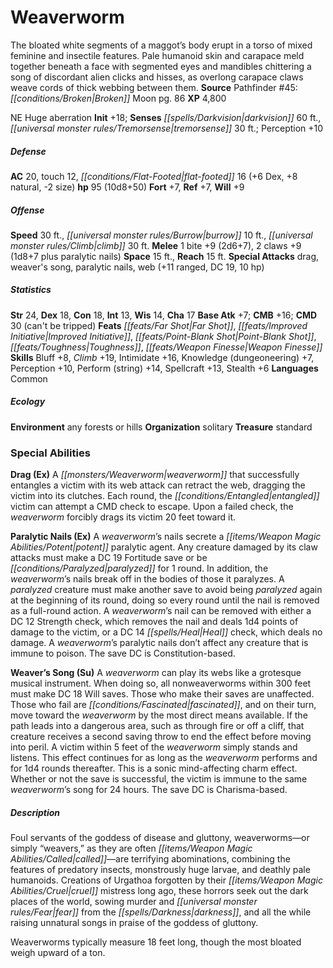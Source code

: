 ﻿---
cssclass: [monsters]
title1: Weaverworm
desc_short: The bloated white segments of a maggot's body erupt in a torso of mixed
  feminine and insectile features. Pale humanoid skin and carapace meld together beneath
  a face with segmented eyes and mandibles chittering a song of discordant alien clicks
  and hisses, as overlong carapace claws weave cords of thick webbing between them.
title2: Weaverworm
CR: 8
sources:
- name: 'Pathfinder #45: Broken Moon'
  page: 86
  link: http://paizo.com/store/games/roleplayingGames/p/pathfinderRPG/paizo/pathfinderAdventurePath/carrionCrown/v5748btpy8jtl
XP: 4800
alignment: NE
size: Huge
type: aberration
initiative:
  bonus: 18
senses:
  darkvision: 60
  tremorsense: 30
AC:
  AC: 20
  touch: 12
  flat_footed: 16
  components:
    dex: 6
    natural: 8
    size: -2
HP:
  HP: 95
  long: 10d8+50
saves:
  fort: 7
  ref: 7
  will: 9
speeds:
  base: 30
  burrow: 10
  climb: 30
attacks:
  melee:
  - - text: 1 bite +9 (2d6+7)
      entries:
      - - damage: 2d6+7
      count: 1
      attack: bite
      bonus:
      - 9
    - text: 2 claws +9 (1d8+7 plus paralytic nails)
      entries:
      - - damage: 1d8+7
        - effect: paralytic nails
      count: 2
      attack: claws
      bonus:
      - 9
  special:
  - drag
  - weaver's song
  - paralytic nails
  - web (+11 ranged, DC 19, 10 hp)
space: 15
reach: 15
ability_scores:
  STR: 24
  DEX: 18
  CON: 18
  INT: 13
  WIS: 14
  CHA: 17
BAB: 7
CMB: 16
CMD: 30
CMD_other: can't be tripped
feats:
- name: Far Shot
- name: Improved Initiative
- name: Point-Blank Shot
- name: Toughness
- name: Weapon Finesse
skills:
  Bluff: 8
  Climb: 19
  Intimidate: 16
  Knowledge (dungeoneering): 7
  Perception: 10
  Perform (string): 14
  Spellcraft: 13
  Stealth: 6
languages:
- Common
ecology:
  environment: any forests or hills
  organization: solitary
  treasure_type: standard
special_abilities:
  Drag (Ex): A weaverworm that successfully entangles a victim with its web attack
    can retract the web, dragging the victim into its clutches. Each round, the entangled
    victim can attempt a CMD check to escape. Upon a failed check, the weaverworm
    forcibly drags its victim 20 feet toward it.
  Paralytic Nails (Ex): A weaverworm's nails secrete a potent paralytic agent. Any
    creature damaged by its claw attacks must make a DC 19 Fortitude save or be paralyzed
    for 1 round. In addition, the weaverworm's nails break off in the bodies of those
    it paralyzes. A paralyzed creature must make another save to avoid being paralyzed
    again at the beginning of its round, doing so every round until the nail is removed
    as a full-round action. A weaverworm's nail can be removed with either a DC 12
    Strength check, which removes the nail and deals 1d4 points of damage to the victim,
    or a DC 14 Heal check, which deals no damage. A weaverworm's paralytic nails don't
    affect any creature that is immune to poison. The save DC is Constitution-based.
  Weaver's Song (Su): A weaverworm can play its webs like a grotesque musical instrument.
    When doing so, all nonweaverworms within 300 feet must make DC 18 Will saves.
    Those who make their saves are unaffected. Those who fail are fascinated, and
    on their turn, move toward the weaverworm by the most direct means available.
    If the path leads into a dangerous area, such as through fire or off a cliff,
    that creature receives a second saving throw to end the effect before moving into
    peril. A victim within 5 feet of the weaverworm simply stands and listens. This
    effect continues for as long as the weaverworm performs and for 1d4 rounds thereafter.
    This is a sonic mind-affecting charm effect. Whether or not the save is successful,
    the victim is immune to the same weaverworm's song for 24 hours. The save DC is
    Charisma-based.
desc_long: |-
  Foul servants of the goddess of disease and gluttony, weaverworms-or simply “weavers,” as they are often called-are terrifying abominations, combining the features of predatory insects, monstrously huge larvae, and deathly pale humanoids. Creations of Urgathoa forgotten by their cruel mistress long ago, these horrors seek out the dark places of the world, sowing murder and fear from the darkness, and all the while raising unnatural songs in praise of the goddess of gluttony.

  Weaverworms typically measure 18 feet long, though the most bloated weigh upward of a ton.

---

# Weaverworm
The bloated white segments of a maggot’s body erupt in a torso of mixed feminine and insectile features. Pale humanoid skin and carapace meld together beneath a face with segmented eyes and mandibles chittering a song of discordant alien clicks and hisses, as overlong carapace claws weave cords of thick webbing between them.
**Source** Pathfinder #45: _[[conditions/Broken|Broken]]_ Moon pg. 86
**XP** 4,800

NE Huge aberration
**Init** +18; **Senses** _[[spells/Darkvision|darkvision]]_ 60 ft., _[[universal monster rules/Tremorsense|tremorsense]]_ 30 ft.; Perception +10

##### Defense

**AC** 20, touch 12, _[[conditions/Flat-Footed|flat-footed]]_ 16 (+6 Dex, +8 natural, -2 size)
**hp** 95 (10d8+50)
**Fort** +7, **Ref** +7, **Will** +9

##### Offense
**Speed** 30 ft., _[[universal monster rules/Burrow|burrow]]_ 10 ft., _[[universal monster rules/Climb|climb]]_ 30 ft.
**Melee** 1 bite +9 (2d6+7), 2 claws +9 (1d8+7 plus paralytic nails)
**Space** 15 ft., **Reach** 15 ft.
**Special Attacks** drag, weaver's song, paralytic nails, web (+11 ranged, DC 19, 10 hp)

##### Statistics
**Str** 24, **Dex** 18, **Con** 18, **Int** 13, **Wis** 14, **Cha** 17
**Base Atk** +7; **CMB** +16; **CMD** 30 (can't be tripped)
**Feats** _[[feats/Far Shot|Far Shot]]_, _[[feats/Improved Initiative|Improved Initiative]]_, _[[feats/Point-Blank Shot|Point-Blank Shot]]_, _[[feats/Toughness|Toughness]]_, _[[feats/Weapon Finesse|Weapon Finesse]]_
**Skills** Bluff +8, _Climb_ +19, Intimidate +16, Knowledge (dungeoneering) +7, Perception +10, Perform (string) +14, Spellcraft +13, Stealth +6
**Languages** Common

##### Ecology

**Environment** any forests or hills
**Organization** solitary
**Treasure** standard

### Special Abilities

**Drag (Ex)** A _[[monsters/Weaverworm|weaverworm]]_ that successfully entangles a victim with its web attack can retract the web, dragging the victim into its clutches. Each round, the _[[conditions/Entangled|entangled]]_ victim can attempt a CMD check to escape. Upon a failed check, the _weaverworm_ forcibly drags its victim 20 feet toward it.

**Paralytic Nails (Ex)** A _weaverworm_’s nails secrete a _[[items/Weapon Magic Abilities/Potent|potent]]_ paralytic agent. Any creature damaged by its claw attacks must make a DC 19 Fortitude save or be _[[conditions/Paralyzed|paralyzed]]_ for 1 round. In addition, the _weaverworm_’s nails break off in the bodies of those it paralyzes. A _paralyzed_ creature must make another save to avoid being _paralyzed_ again at the beginning of its round, doing so every round until the nail is removed as a full-round action. A _weaverworm_’s nail can be removed with either a DC 12 Strength check, which removes the nail and deals 1d4 points of damage to the victim, or a DC 14 _[[spells/Heal|Heal]]_ check, which deals no damage. A _weaverworm_’s paralytic nails don’t affect any creature that is immune to poison. The save DC is Constitution-based.

**Weaver’s Song (Su)** A _weaverworm_ can play its webs like a grotesque musical instrument. When doing so, all nonweaverworms within 300 feet must make DC 18 Will saves. Those who make their saves are unaffected. Those who fail are _[[conditions/Fascinated|fascinated]]_, and on their turn, move toward the _weaverworm_ by the most direct means available. If the path leads into a dangerous area, such as through fire or off a cliff, that creature receives a second saving throw to end the effect before moving into peril. A victim within 5 feet of the _weaverworm_ simply stands and listens. This effect continues for as long as the _weaverworm_ performs and for 1d4 rounds thereafter. This is a sonic mind-affecting charm effect. Whether or not the save is successful, the victim is immune to the same _weaverworm_’s song for 24 hours. The save DC is Charisma-based.

##### Description

Foul servants of the goddess of disease and gluttony, weaverworms—or simply “weavers,” as they are often _[[items/Weapon Magic Abilities/Called|called]]_—are terrifying abominations, combining the features of predatory insects, monstrously huge larvae, and deathly pale humanoids. Creations of Urgathoa forgotten by their _[[items/Weapon Magic Abilities/Cruel|cruel]]_ mistress long ago, these horrors seek out the dark places of the world, sowing murder and _[[universal monster rules/Fear|fear]]_ from the _[[spells/Darkness|darkness]]_, and all the while raising unnatural songs in praise of the goddess of gluttony.

Weaverworms typically measure 18 feet long, though the most bloated weigh upward of a ton.